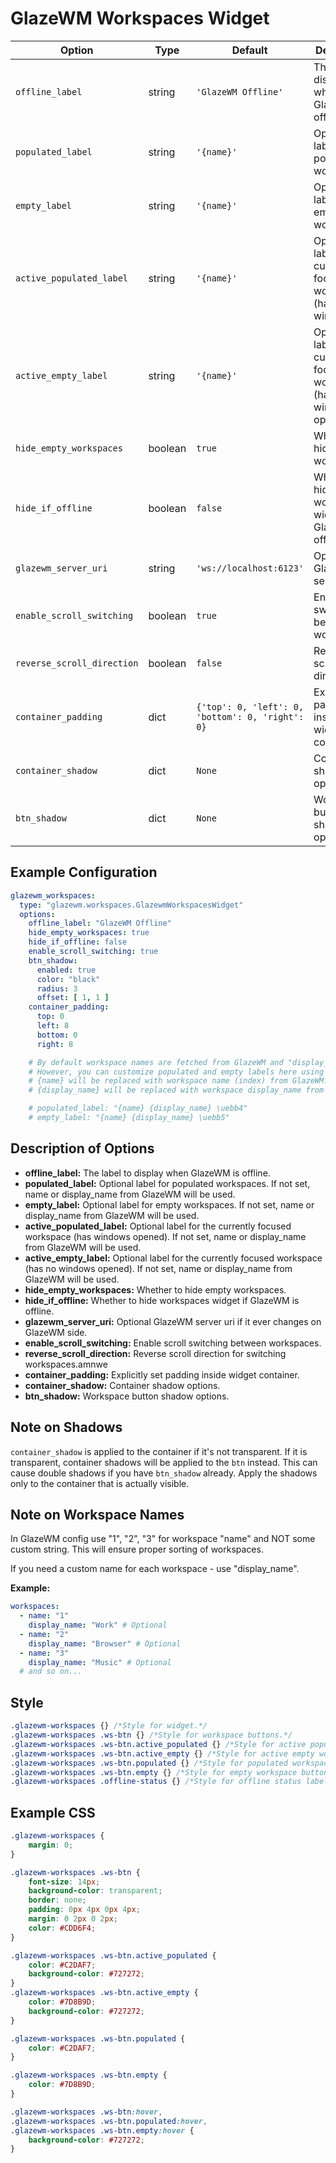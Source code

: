 # GlazeWM Workspaces Widget
| Option                   | Type    | Default                                          | Description                                                                 |
|--------------------------|---------|--------------------------------------------------|-----------------------------------------------------------------------------|
| `offline_label`          | string  | `'GlazeWM Offline'`                              | The label to display when GlazeWM is offline.                               |
| `populated_label`        | string  | `'{name}'`                                       | Optional label for populated workspaces.                                    |
| `empty_label`            | string  | `'{name}'`                                       | Optional label for empty workspaces.                                        |
| `active_populated_label` | string  | `'{name}'`                                       | Optional label for the currently focused workspace (has opened windows).    |
| `active_empty_label`     | string  | `'{name}'`                                       | Optional label for the currently focused workspace (has no windows opened). |
| `hide_empty_workspaces`  | boolean | `true`                                           | Whether to hide empty workspaces.                                           |
| `hide_if_offline`        | boolean | `false`                                          | Whether to hide workspaces widget if GlazeWM is offline.                    |
| `glazewm_server_uri`     | string  | `'ws://localhost:6123'`                          | Optional GlazeWM server uri.                                                |
| `enable_scroll_switching` | boolean | `true`      | Enable scroll switching between workspaces.                                 |
| `reverse_scroll_direction` | boolean | `false`      | Reverse scroll direction.                                                  |
| `container_padding`      | dict    | `{'top': 0, 'left': 0, 'bottom': 0, 'right': 0}` | Explicitly set padding inside widget container.                             |
| `container_shadow`       | dict    | `None`                                           | Container shadow options.                                                   |
| `btn_shadow`             | dict    | `None`                                           | Workspace button shadow options.                                            |

## Example Configuration

```yaml
glazewm_workspaces:
  type: "glazewm.workspaces.GlazewmWorkspacesWidget"
  options:
    offline_label: "GlazeWM Offline"
    hide_empty_workspaces: true
    hide_if_offline: false
    enable_scroll_switching: true
    btn_shadow:
      enabled: true
      color: "black"
      radius: 3
      offset: [ 1, 1 ]
    container_padding: 
      top: 0
      left: 8
      bottom: 0
      right: 8

    # By default workspace names are fetched from GlazeWM and "display_name" option takes priority over "name".
    # However, you can customize populated and empty labels here using {name} and {display_name} placeholders if needed.
    # {name} will be replaced with workspace name (index) from GlazeWM.
    # {display_name} will be replaced with workspace display_name from GlazeWM.

    # populated_label: "{name} {display_name} \uebb4"
    # empty_label: "{name} {display_name} \uebb5"
```

## Description of Options
- **offline_label:** The label to display when GlazeWM is offline.
- **populated_label:** Optional label for populated workspaces. If not set, name or display_name from GlazeWM will be used.
- **empty_label:** Optional label for empty workspaces. If not set, name or display_name from GlazeWM will be used.
- **active_populated_label:** Optional label for the currently focused workspace (has windows opened). If not set, name or display_name from GlazeWM will be used.
- **active_empty_label:** Optional label for the currently focused workspace (has no windows opened). If not set, name or display_name from GlazeWM will be used.
- **hide_empty_workspaces:** Whether to hide empty workspaces.
- **hide_if_offline:** Whether to hide workspaces widget if GlazeWM is offline.
- **glazewm_server_uri:** Optional GlazeWM server uri if it ever changes on GlazeWM side.
- **enable_scroll_switching:** Enable scroll switching between workspaces.
- **reverse_scroll_direction:** Reverse scroll direction for switching workspaces.amnwe
- **container_padding:** Explicitly set padding inside widget container.
- **container_shadow:** Container shadow options.
- **btn_shadow:** Workspace button shadow options.

## Note on Shadows
`container_shadow` is applied to the container if it's not transparent.
If it is transparent, container shadows will be applied to the `btn` instead.
This can cause double shadows if you have `btn_shadow` already.
Apply the shadows only to the container that is actually visible.

## Note on Workspace Names
In GlazeWM config use "1", "2", "3" for workspace "name" and NOT some custom string. This will ensure proper sorting of workspaces.

If you need a custom name for each workspace - use "display_name".

**Example:**

```yaml
workspaces:
  - name: "1"
    display_name: "Work" # Optional
  - name: "2"
    display_name: "Browser" # Optional
  - name: "3"
    display_name: "Music" # Optional
  # and so on...
```

## Style
```css
.glazewm-workspaces {} /*Style for widget.*/
.glazewm-workspaces .ws-btn {} /*Style for workspace buttons.*/
.glazewm-workspaces .ws-btn.active_populated {} /*Style for active populated workspace button.*/
.glazewm-workspaces .ws-btn.active_empty {} /*Style for active empty workspace button.*/
.glazewm-workspaces .ws-btn.populated {} /*Style for populated workspace button.*/
.glazewm-workspaces .ws-btn.empty {} /*Style for empty workspace button.*/
.glazewm-workspaces .offline-status {} /*Style for offline status label.*/
```

## Example CSS
```css
.glazewm-workspaces {
    margin: 0;
}

.glazewm-workspaces .ws-btn {
    font-size: 14px;
    background-color: transparent;
    border: none;
    padding: 0px 4px 0px 4px;
    margin: 0 2px 0 2px;
    color: #CDD6F4;
}

.glazewm-workspaces .ws-btn.active_populated {
    color: #C2DAF7;
    background-color: #727272;
}
.glazewm-workspaces .ws-btn.active_empty {
    color: #7D8B9D;
    background-color: #727272;
}

.glazewm-workspaces .ws-btn.populated {
    color: #C2DAF7;
}

.glazewm-workspaces .ws-btn.empty {
    color: #7D8B9D;
}

.glazewm-workspaces .ws-btn:hover,
.glazewm-workspaces .ws-btn.populated:hover,
.glazewm-workspaces .ws-btn.empty:hover {
    background-color: #727272;
}
```
